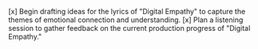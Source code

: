 [x] Begin drafting ideas for the lyrics of "Digital Empathy" to capture the themes of emotional connection and understanding.
[x] Plan a listening session to gather feedback on the current production progress of "Digital Empathy."